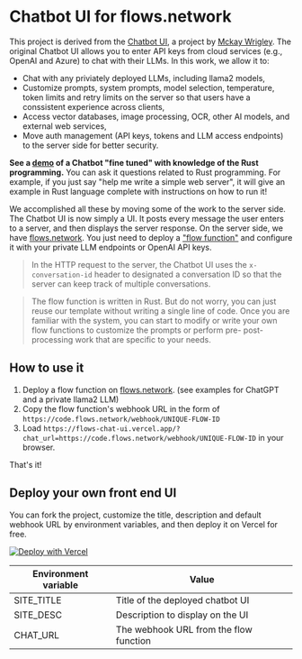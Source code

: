 # Chatbot UI for flows.network

This project is derived from the [Chatbot UI](https://github.com/mckaywrigley/chatbot-ui), a project by [Mckay Wrigley](https://twitter.com/mckaywrigley). The original Chatbot UI allows you to enter API keys from cloud services (e.g., OpenAI and Azure) to chat with their LLMs. In this work, we allow it to:

* Chat with any priviately deployed LLMs, including llama2 models,
* Customize prompts, system prompts, model selection, temperature, token limits and retry limits on the server so that users have a conssistent experience across clients,
* Access vector databases, image processing, OCR, other AI models, and external web services,
* Move auth management (API keys, tokens and LLM access endpoints) to the server side for better security.

**See a [demo](https://bit.ly/learn_rust) of a Chatbot "fine tuned" with knowledge of the Rust programming.** You can ask it questions related to Rust programming. For example, if you just say "help me write a simple web server", it will give an example in Rust language complete with instructions on how to run it!

We accomplished all these by moving some of the work to the server side. The Chatbot UI is now simply a UI. It posts every message the user enters to a server, and then displays the server response. On the server side, we have [flows.network](https://flows.network/). You just need to deploy a ["flow function"](https://docs.flows.network/docs/getting-started-developer/hello-world) and configure it with your private LLM endpoints or OpenAI API keys.

> In the HTTP request to the server, the Chatbot UI uses the `x-conversation-id` header to designated a conversation ID so that the server can keep track of multiple conversations.

> The flow function is written in Rust. But do not worry, you can just reuse our template without writing a single line of code. Once you are familiar with the system, you can start to modify or write your own flow functions to customize the prompts or perform pre- post-processing work that are specific to your needs.

## How to use it

1. Deploy a flow function on [flows.network](https://flows.network/). (see examples for ChatGPT and a private llama2 LLM)
2. Copy the flow function's webhook URL in the form of `https://code.flows.network/webhook/UNIQUE-FLOW-ID`
3. Load `https://flows-chat-ui.vercel.app/?chat_url=https://code.flows.network/webhook/UNIQUE-FLOW-ID` in your browser.

That's it!

## Deploy your own front end UI

You can fork the project, customize the title, description and default webhook URL by environment variables, and then deploy it on Vercel for free.

[![Deploy with Vercel](https://vercel.com/button)](https://vercel.com/new/clone?repository-url=https%3A%2F%2Fgithub.com%2Fflows-network%2Fchatbot-ui&env=SITE_TITLE,SITE_DESC,CHAT_URL)

Environment variable | Value                                  |
-------------------- | -------------------------------------- |
SITE_TITLE           | Title of the deployed chatbot UI       |
SITE_DESC            | Description to display on the UI       |
CHAT_URL             | The webhook URL from the flow function |


